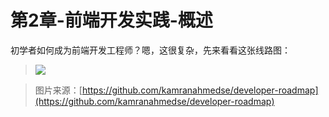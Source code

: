 # 第2章-前端开发实践-概述

初学者如何成为前端开发工程师？嗯，这很复杂，先来看看这张线路图：

> ![](https://frontendmasters.com/books/front-end-handbook/2019/assets/images/frontend.png)

> 图片来源：[https://github.com/kamranahmedse/developer-roadmap](https://github.com/kamranahmedse/developer-roadmap)

